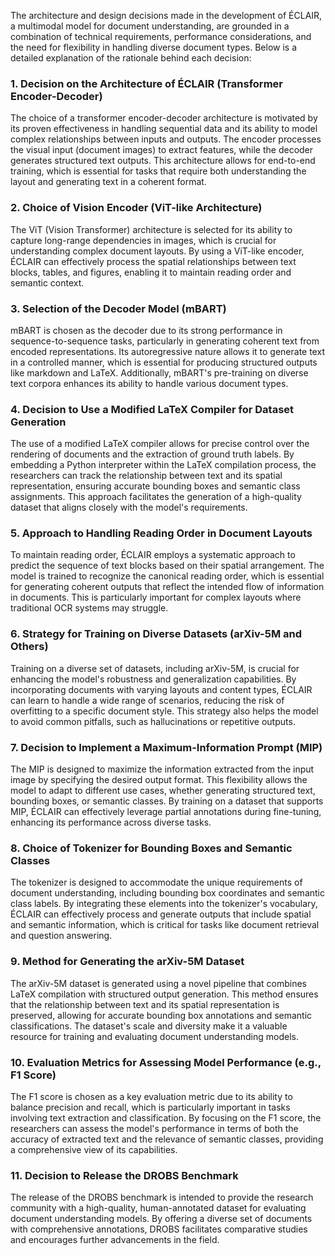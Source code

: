 The architecture and design decisions made in the development of ÉCLAIR, a multimodal model for document understanding, are grounded in a combination of technical requirements, performance considerations, and the need for flexibility in handling diverse document types. Below is a detailed explanation of the rationale behind each decision:

### 1. Decision on the Architecture of ÉCLAIR (Transformer Encoder-Decoder)
The choice of a transformer encoder-decoder architecture is motivated by its proven effectiveness in handling sequential data and its ability to model complex relationships between inputs and outputs. The encoder processes the visual input (document images) to extract features, while the decoder generates structured text outputs. This architecture allows for end-to-end training, which is essential for tasks that require both understanding the layout and generating text in a coherent format.

### 2. Choice of Vision Encoder (ViT-like Architecture)
The ViT (Vision Transformer) architecture is selected for its ability to capture long-range dependencies in images, which is crucial for understanding complex document layouts. By using a ViT-like encoder, ÉCLAIR can effectively process the spatial relationships between text blocks, tables, and figures, enabling it to maintain reading order and semantic context.

### 3. Selection of the Decoder Model (mBART)
mBART is chosen as the decoder due to its strong performance in sequence-to-sequence tasks, particularly in generating coherent text from encoded representations. Its autoregressive nature allows it to generate text in a controlled manner, which is essential for producing structured outputs like markdown and LaTeX. Additionally, mBART's pre-training on diverse text corpora enhances its ability to handle various document types.

### 4. Decision to Use a Modified LaTeX Compiler for Dataset Generation
The use of a modified LaTeX compiler allows for precise control over the rendering of documents and the extraction of ground truth labels. By embedding a Python interpreter within the LaTeX compilation process, the researchers can track the relationship between text and its spatial representation, ensuring accurate bounding boxes and semantic class assignments. This approach facilitates the generation of a high-quality dataset that aligns closely with the model's requirements.

### 5. Approach to Handling Reading Order in Document Layouts
To maintain reading order, ÉCLAIR employs a systematic approach to predict the sequence of text blocks based on their spatial arrangement. The model is trained to recognize the canonical reading order, which is essential for generating coherent outputs that reflect the intended flow of information in documents. This is particularly important for complex layouts where traditional OCR systems may struggle.

### 6. Strategy for Training on Diverse Datasets (arXiv-5M and Others)
Training on a diverse set of datasets, including arXiv-5M, is crucial for enhancing the model's robustness and generalization capabilities. By incorporating documents with varying layouts and content types, ÉCLAIR can learn to handle a wide range of scenarios, reducing the risk of overfitting to a specific document style. This strategy also helps the model to avoid common pitfalls, such as hallucinations or repetitive outputs.

### 7. Decision to Implement a Maximum-Information Prompt (MIP)
The MIP is designed to maximize the information extracted from the input image by specifying the desired output format. This flexibility allows the model to adapt to different use cases, whether generating structured text, bounding boxes, or semantic classes. By training on a dataset that supports MIP, ÉCLAIR can effectively leverage partial annotations during fine-tuning, enhancing its performance across diverse tasks.

### 8. Choice of Tokenizer for Bounding Boxes and Semantic Classes
The tokenizer is designed to accommodate the unique requirements of document understanding, including bounding box coordinates and semantic class labels. By integrating these elements into the tokenizer's vocabulary, ÉCLAIR can effectively process and generate outputs that include spatial and semantic information, which is critical for tasks like document retrieval and question answering.

### 9. Method for Generating the arXiv-5M Dataset
The arXiv-5M dataset is generated using a novel pipeline that combines LaTeX compilation with structured output generation. This method ensures that the relationship between text and its spatial representation is preserved, allowing for accurate bounding box annotations and semantic classifications. The dataset's scale and diversity make it a valuable resource for training and evaluating document understanding models.

### 10. Evaluation Metrics for Assessing Model Performance (e.g., F1 Score)
The F1 score is chosen as a key evaluation metric due to its ability to balance precision and recall, which is particularly important in tasks involving text extraction and classification. By focusing on the F1 score, the researchers can assess the model's performance in terms of both the accuracy of extracted text and the relevance of semantic classes, providing a comprehensive view of its capabilities.

### 11. Decision to Release the DROBS Benchmark
The release of the DROBS benchmark is intended to provide the research community with a high-quality, human-annotated dataset for evaluating document understanding models. By offering a diverse set of documents with comprehensive annotations, DROBS facilitates comparative studies and encourages further advancements in the field.

### 